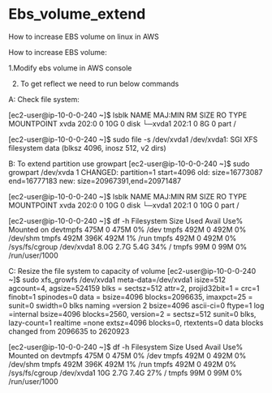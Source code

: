 # Ebs_volume_extend
How to increase EBS volume on linux in AWS

How to increase EBS volume:

1.Modify ebs volume in AWS console

2. To get reflect we need to run below commands

A:  Check file system:

[ec2-user@ip-10-0-0-240 ~]$ lsblk
NAME    MAJ:MIN RM SIZE RO TYPE MOUNTPOINT
xvda    202:0    0  10G  0 disk
└─xvda1 202:1    0   8G  0 part /

[ec2-user@ip-10-0-0-240 ~]$ sudo file -s /dev/xvda1
/dev/xvda1: SGI XFS filesystem data (blksz 4096, inosz 512, v2 dirs)


B:  To extend partition use growpart
[ec2-user@ip-10-0-0-240 ~]$ sudo growpart /dev/xvda 1
CHANGED: partition=1 start=4096 old: size=16773087 end=16777183 new: size=20967391,end=20971487

[ec2-user@ip-10-0-0-240 ~]$ lsblk
NAME    MAJ:MIN RM SIZE RO TYPE MOUNTPOINT
xvda    202:0    0  10G  0 disk
└─xvda1 202:1    0  10G  0 part /

[ec2-user@ip-10-0-0-240 ~]$ df -h
Filesystem      Size  Used Avail Use% Mounted on
devtmpfs        475M     0  475M   0% /dev
tmpfs           492M     0  492M   0% /dev/shm
tmpfs           492M  396K  492M   1% /run
tmpfs           492M     0  492M   0% /sys/fs/cgroup
/dev/xvda1      8.0G  2.7G  5.4G  34% /
tmpfs            99M     0   99M   0% /run/user/1000


C:  Resize the file system to capacity of volume
[ec2-user@ip-10-0-0-240 ~]$ sudo xfs_growfs /dev/xvda1
meta-data=/dev/xvda1             isize=512    agcount=4, agsize=524159 blks
=                       sectsz=512   attr=2, projid32bit=1
=                       crc=1        finobt=1 spinodes=0
data     =                       bsize=4096   blocks=2096635, imaxpct=25
=                       sunit=0      swidth=0 blks
naming   =version 2              bsize=4096   ascii-ci=0 ftype=1
log      =internal               bsize=4096   blocks=2560, version=2
=                       sectsz=512   sunit=0 blks, lazy-count=1
realtime =none                   extsz=4096   blocks=0, rtextents=0
data blocks changed from 2096635 to 2620923

[ec2-user@ip-10-0-0-240 ~]$ df -h
Filesystem      Size  Used Avail Use% Mounted on
devtmpfs        475M     0  475M   0% /dev
tmpfs           492M     0  492M   0% /dev/shm
tmpfs           492M  396K  492M   1% /run
tmpfs           492M     0  492M   0% /sys/fs/cgroup
/dev/xvda1       10G  2.7G  7.4G  27% /
tmpfs            99M     0   99M   0% /run/user/1000
